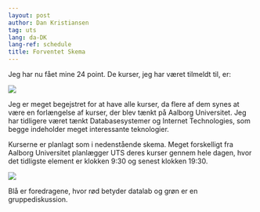 ```yaml
---
layout: post
author: Dan Kristiansen
tag: uts
lang: da-DK
lang-ref: schedule
title: Forventet Skema
---
```


Jeg har nu fået mine 24 point. De kurser, jeg har været tilmeldt til, er:

<img src = "https://astep.cs.aau.dk/assets/img/courses.png" class = "img-fluid">

Jeg er meget begejstret for at have alle kurser, da flere af dem synes at være en forlængelse af kurser, der blev tænkt på Aalborg Universitet. Jeg har tidligere været tænkt Databasesystemer og Internet Technologies, som begge indeholder meget interessante teknologier.

Kurserne er planlagt som i nedenstående skema. Meget forskelligt fra Aalborg Universitet planlægger UTS deres kurser gennem hele dagen, hvor det tidligste element er klokken 9:30 og senest klokken 19:30.

<img src = "https://astep.cs.aau.dk/assets/img/schedule.png" class = "img-fluid">

Blå er foredragene, hvor rød betyder datalab og grøn er en gruppediskussion.